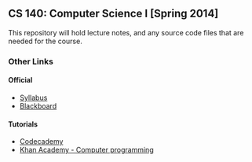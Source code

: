 ## CS 140: Computer Science I [Spring 2014]

This repository will hold lecture notes, and any source code 
files that are needed for the course.

### Other Links

#### Official

* [Syllabus](https://docs.google.com/document/d/1afPDl-z0UrY178aPMbr7APbow1eforJhDZEDE3JpL8I/pub)
* [Blackboard](blackboard.olivetcollege.edu)

#### Tutorials

* [Codecademy](http://codecademy.com)
* [Khan Academy - Computer programming](https://www.khanacademy.org/cs)
